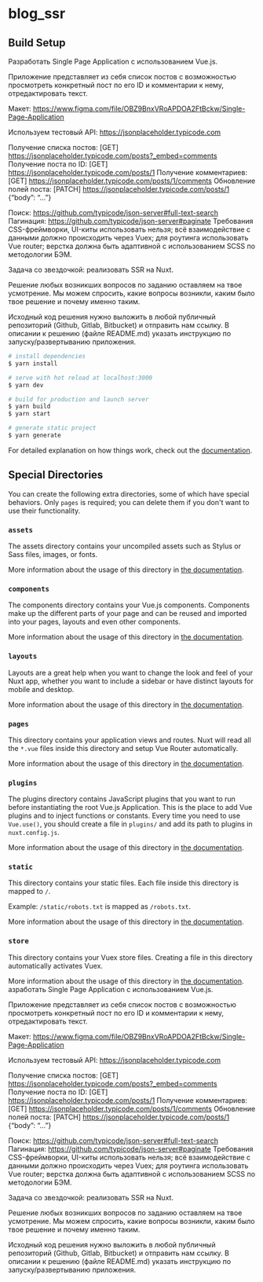 # blog_ssr

## Build Setup

Разработать Single Page Application с использованием Vue.js. 

Приложение представляет из себя список постов с возможностью просмотреть конкретный пост по его ID и комментарии к нему, отредактировать текст.

Макет: https://www.figma.com/file/OBZ9BnxVRoAPDOA2FtBckw/Single-Page-Application 

Используем тестовый API: https://jsonplaceholder.typicode.com

Получение списка постов: 	[GET] https://jsonplaceholder.typicode.com/posts?_embed=comments 
Получение поста по ID: 	[GET] https://jsonplaceholder.typicode.com/posts/1
Получение комментариев: 	[GET] https://jsonplaceholder.typicode.com/posts/1/comments 
Обновление полей поста: 	[PATCH] https://jsonplaceholder.typicode.com/posts/1 {“body”: “...”}

Поиск: https://github.com/typicode/json-server#full-text-search
Пагинация: https://github.com/typicode/json-server#paginate
Требования
CSS-фреймворки, UI-киты использовать нельзя;
всё взаимодействие с данными должно происходить через Vuex;
для роутинга использовать Vue router;
верстка должна быть адаптивной с использованием SCSS по методологии БЭМ.

Задача со звездочкой: реализовать SSR на Nuxt.

Решение любых возникших вопросов по заданию оставляем на твое усмотрение. Мы можем спросить, какие вопросы возникли, каким было твое решение и почему именно таким.

Исходный код решения нужно выложить в любой публичный репозиторий (Github, Gitlab, Bitbucket) и отправить нам ссылку.
В описании к решению (файле README.md) указать инструкцию по запуску/развертыванию приложения.

```bash
# install dependencies
$ yarn install

# serve with hot reload at localhost:3000
$ yarn dev

# build for production and launch server
$ yarn build
$ yarn start

# generate static project
$ yarn generate
```

For detailed explanation on how things work, check out the [documentation](https://nuxtjs.org).

## Special Directories

You can create the following extra directories, some of which have special behaviors. Only `pages` is required; you can delete them if you don't want to use their functionality.

### `assets`

The assets directory contains your uncompiled assets such as Stylus or Sass files, images, or fonts.

More information about the usage of this directory in [the documentation](https://nuxtjs.org/docs/2.x/directory-structure/assets).

### `components`

The components directory contains your Vue.js components. Components make up the different parts of your page and can be reused and imported into your pages, layouts and even other components.

More information about the usage of this directory in [the documentation](https://nuxtjs.org/docs/2.x/directory-structure/components).

### `layouts`

Layouts are a great help when you want to change the look and feel of your Nuxt app, whether you want to include a sidebar or have distinct layouts for mobile and desktop.

More information about the usage of this directory in [the documentation](https://nuxtjs.org/docs/2.x/directory-structure/layouts).


### `pages`

This directory contains your application views and routes. Nuxt will read all the `*.vue` files inside this directory and setup Vue Router automatically.

More information about the usage of this directory in [the documentation](https://nuxtjs.org/docs/2.x/get-started/routing).

### `plugins`

The plugins directory contains JavaScript plugins that you want to run before instantiating the root Vue.js Application. This is the place to add Vue plugins and to inject functions or constants. Every time you need to use `Vue.use()`, you should create a file in `plugins/` and add its path to plugins in `nuxt.config.js`.

More information about the usage of this directory in [the documentation](https://nuxtjs.org/docs/2.x/directory-structure/plugins).

### `static`

This directory contains your static files. Each file inside this directory is mapped to `/`.

Example: `/static/robots.txt` is mapped as `/robots.txt`.

More information about the usage of this directory in [the documentation](https://nuxtjs.org/docs/2.x/directory-structure/static).

### `store`

This directory contains your Vuex store files. Creating a file in this directory automatically activates Vuex.

More information about the usage of this directory in [the documentation](https://nuxtjs.org/docs/2.x/directory-structure/store).
азработать Single Page Application с использованием Vue.js. 

Приложение представляет из себя список постов с возможностью просмотреть конкретный пост по его ID и комментарии к нему, отредактировать текст.

Макет: https://www.figma.com/file/OBZ9BnxVRoAPDOA2FtBckw/Single-Page-Application 

Используем тестовый API: https://jsonplaceholder.typicode.com

Получение списка постов:     [GET] https://jsonplaceholder.typicode.com/posts?_embed=comments 
Получение поста по ID:     [GET] https://jsonplaceholder.typicode.com/posts/1
Получение комментариев:     [GET] https://jsonplaceholder.typicode.com/posts/1/comments 
Обновление полей поста:     [PATCH] https://jsonplaceholder.typicode.com/posts/1 {“body”: “...”}

Поиск: https://github.com/typicode/json-server#full-text-search
Пагинация: https://github.com/typicode/json-server#paginate
Требования
CSS-фреймворки, UI-киты использовать нельзя;
всё взаимодействие с данными должно происходить через Vuex;
для роутинга использовать Vue router;
верстка должна быть адаптивной с использованием SCSS по методологии БЭМ.

Задача со звездочкой: реализовать SSR на Nuxt.

Решение любых возникших вопросов по заданию оставляем на твое усмотрение. Мы можем спросить, какие вопросы возникли, каким было твое решение и почему именно таким.

Исходный код решения нужно выложить в любой публичный репозиторий (Github, Gitlab, Bitbucket) и отправить нам ссылку.
В описании к решению (файле README.md) указать инструкцию по запуску/развертыванию приложения.
